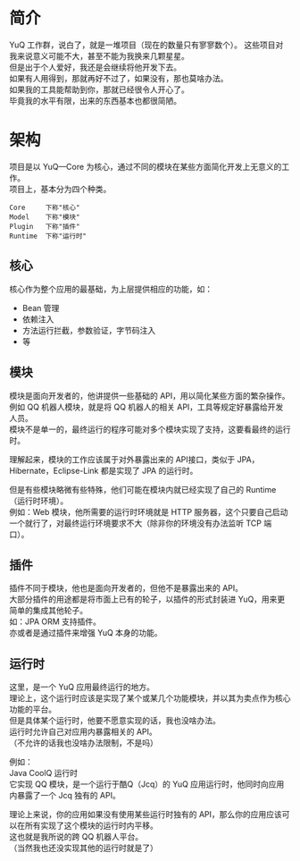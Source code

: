 # 简介

YuQ 工作群，说白了，就是一堆项目（现在的数量只有寥寥数个）。
这些项目对我来说意义可能不大，甚至不能为我换来几颗星星。  
但是出于个人爱好，我还是会继续将他开发下去。  
如果有人用得到，那就再好不过了，如果没有，那也莫啥办法。  
如果我的工具能帮助到你，那就已经很令人开心了。  
毕竟我的水平有限，出来的东西基本也都很简陋。

# 架构

项目是以 YuQ—Core 为核心，通过不同的模块在某些方面简化开发上无意义的工作。  
项目上，基本分为四个种类。

    Core     下称"核心"  
    Model    下称"模块"
    Plugin   下称"插件"
    Runtime  下称"运行时"

## 核心

核心作为整个应用的最基础，为上层提供相应的功能，如：
  - Bean 管理
  - 依赖注入
  - 方法运行拦截，参数验证，字节码注入
  - 等

## 模块

模块是面向开发者的，他讲提供一些基础的 API，用以简化某些方面的繁杂操作。  
例如 QQ 机器人模块，就是将 QQ 机器人的相关 API，工具等规定好暴露给开发人员。  
模块不是单一的，最终运行的程序可能对多个模块实现了支持，这要看最终的运行时。

理解起来，模块的工作应该属于对外暴露出来的 API接口，类似于 JPA，Hibernate，Eclipse-Link 都是实现了 JPA 的运行时。

但是有些模块略微有些特殊，他们可能在模块内就已经实现了自己的 Runtime（运行时环境）。  
例如：Web 模块，他所需要的运行时环境就是 HTTP 服务器，这个只要自己启动一个就行了，对最终运行环境要求不大（除非你的环境没有办法监听 TCP 端口）。

## 插件

插件不同于模块，他也是面向开发者的，但他不是暴露出来的 API。  
大部分插件的用途都是将市面上已有的轮子，以插件的形式封装进 YuQ，用来更简单的集成其他轮子。  
如：JPA ORM 支持插件。  
亦或者是通过插件来增强 YuQ 本身的功能。

## 运行时

这里，是一个 YuQ 应用最终运行的地方。  
理论上，这个运行时应该是实现了某个或某几个功能模块，并以其为卖点作为核心功能的平台。  
但是具体某个运行时，他要不愿意实现的话，我也没啥办法。  
运行时允许自己对应用内暴露相关的 API。  
（不允许的话我也没啥办法限制，不是吗）

例如：  
Java CoolQ 运行时  
它实现 QQ 模块，是一个运行于酷Q（Jcq）的 YuQ 应用运行时，他同时向应用内暴露了一个 Jcq 独有的 API。

理论上来说，你的应用如果没有使用某些运行时独有的 API，那么你的应用应该可以在所有实现了这个模块的运行时内平移。  
这也就是我所说的跨 QQ 机器人平台。  
（当然我也还没实现其他的运行时就是了）